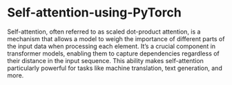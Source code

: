 # Self-attention-using-PyTorch
Self-attention, often referred to as scaled dot-product attention, is a mechanism that allows a model to weigh the importance of different parts of the input data when processing each element. It’s a crucial component in transformer models, enabling them to capture dependencies regardless of their distance in the input sequence. This ability makes self-attention particularly powerful for tasks like machine translation, text generation, and more.
